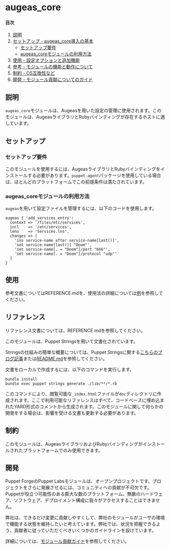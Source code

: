 
# augeas_core

#### 目次

1. [説明](#description)
2. [セットアップ - augeas_core導入の基本](#setup)
    * [セットアップ要件](#setup-requirements)
    * [augeas_coreモジュールの利用方法](#beginning-with-augeas)
3. [使用 - 設定オプションと追加機能](#usage)
4. [参考 - モジュールの機能と動作について](#reference)
5. [制約 - OS互換性など](#limitations)
6. [開発 - モジュール貢献についてのガイド](#development)

<a id="description"></a>
## 説明

`augeas_core`モジュールは、Augeasを用いた設定の管理に使用されます。このモジュールは、AugeasライブラリとRubyバインディングが存在するホストに適しています。

<a id="setup"></a>
## セットアップ

<a id="setup-requirements"></a>
### セットアップ要件

このモジュールを使用するには、AugeasライブラリとRubyバインディングをインストールする必要があります。`puppet-agent`パッケージを使用している場合は、ほとんどのプラットフォームでこの前提条件は満たされています。

<a id="beginning-with-augeas"></a>
### augeas_coreモジュールの利用方法

`augeas`を用いて設定ファイルを管理するには、以下のコードを使用します。

```
augeas { 'add_services_entry':
  context => '/files/etc/services',
  incl    => '/etc/services',
  lens    => 'Services.lns',
  changes => [
    'ins service-name after service-name[last()]',
    'set service-name[last()] "Doom"',
    'set service-name[. = "Doom"]/port "666"',
    'set service-name[. = "Doom"]/protocol "udp"'
  ]
}
```

<a id="usage"></a>
## 使用

参考文書についてはREFERENCE.mdを、使用法の詳細については[例](https://puppet.com/docs/puppet/latest/resources_augeas.html)を参照してください。

<a id="reference"></a>
## リファレンス

リファレンス文書については、REFERENCE.mdを参照してください。

このモジュールは、Puppet Stringsを用いて文書化されています。

Stringsの仕組みの簡単な概要については、Puppet Stringsに関する[こちらのブログ記事](https://puppet.com/blog/using-puppet-strings-generate-great-documentation-puppet-modules)または[README.md](https://github.com/puppetlabs/puppet-strings/blob/master/README.md)を参照してください。

文書をローカルで作成するには、以下のコマンドを実行します。
```
bundle install
bundle exec puppet strings generate ./lib/**/*.rb
```
このコマンドにより、閲覧可能な`_index.html`ファイルが`doc`ディレクトリに作成されます。ここで利用可能なリファレンスはすべて、コードベースに埋め込まれたYARD形式のコメントから生成されます。このモジュールに関して何らかの開発をする場合は、影響を受ける文書も更新する必要があります。

<a id="limitations"></a>
## 制約

このモジュールは、AugeasライブラリおよびRubyバインディングがインストールされたプラットフォームでのみ使用できます。

<a id="development"></a>
## 開発

Puppet ForgeのPuppet Labsモジュールは、オープンプロジェクトです。プロジェクトをさらに発展させるには、コミュニティへの貢献が不可欠です。Puppetが役立つ可能性のある膨大な数のプラットフォーム、無数のハードウェア、ソフトウェア、デプロイメント構成に我々がアクセスすることはできません。

弊社は、できるだけ変更に貢献しやすくして、弊社のモジュールがユーザの環境で機能する状態を維持したいと考えています。弊社では、状況を把握できるよう、貢献者に従っていただくべきいくつかのガイドラインを設けています。

詳細については、[モジュール貢献ガイド](https://docs.puppetlabs.com/forge/contributing.html)を参照してください。
